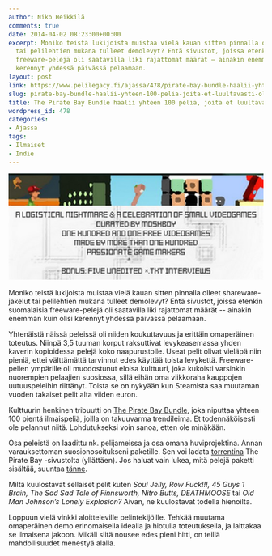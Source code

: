 ```yaml
---
author: Niko Heikkilä
comments: true
date: 2014-04-02 08:23:00+00:00
excerpt: Moniko teistä lukijoista muistaa vielä kauan sitten pinnalla olleet shareware-jakelut
  tai pelilehtien mukana tulleet demolevyt? Entä sivustot, joissa etenkin suomalaisia
  freeware-pelejä oli saatavilla liki rajattomat määrät – ainakin enemmän kuin olisi
  kerennyt yhdessä päivässä pelaamaan.
layout: post
link: https://www.pelilegacy.fi/ajassa/478/pirate-bay-bundle-haalii-yhteen-100-pelia-joita-et-luultavasti-ole-pelannut
slug: pirate-bay-bundle-haalii-yhteen-100-pelia-joita-et-luultavasti-ole-pelannut
title: The Pirate Bay Bundle haalii yhteen 100 peliä, joita et luultavasti ole pelannut
wordpress_id: 478
categories:
- Ajassa
tags:
- Ilmaiset
- Indie
---
```


[![The Pirate Bay Bundle](/uploads/2014/04/the_pirate_bay_bundle.jpg)](/uploads/2014/04/the_pirate_bay_bundle.jpg)

Moniko teistä lukijoista muistaa vielä kauan sitten pinnalla olleet shareware-jakelut tai pelilehtien mukana tulleet demolevyt? Entä sivustot, joissa etenkin suomalaisia freeware-pelejä oli saatavilla liki rajattomat määrät -- ainakin enemmän kuin olisi kerennyt yhdessä päivässä pelaamaan.

Yhtenäistä näissä peleissä oli niiden koukuttavuus ja erittäin omaperäinen toteutus. Niinpä 3,5 tuuman korput raksuttivat levykeasemassa yhden kaverin kopioidessa pelejä koko naapurustolle. Useat pelit olivat vieläpä niin pieniä, ettei välttämättä tarvinnut edes käyttää toista levykettä. Freeware-pelien ympärille oli muodostunut eloisa kulttuuri, joka kukoisti varsinkin nuorempien pelaajien suosiossa, sillä eihän oma viikkoraha kauppojen uutuuspeleihin riittänyt. Toista se on nykyään kun Steamista saa muutaman vuoden takaiset pelit alta viiden euron.

Kulttuurin henkinen tribuutti on [The Pirate Bay Bundle](http://odditie-s.tumblr.com/post/81109325064/the-pirate-bay-bundle), joka niputtaa yhteen 100 pientä ilmaispeliä, joilla on takuuvarma trendileima. Et todennäköisesti ole pelannut niitä. Lohdutukseksi voin sanoa, etten ole minäkään.

Osa peleistä on laadittu nk. pelijameissa ja osa omana huviprojektina. Annan varauksettoman suosionosoitukseni paketille. Sen voi ladata [torrentina](http://thepiratebay.se/torrent/9849549) The Pirate Bay -sivustolta (yllättäen). Jos haluat vain lukea, mitä pelejä paketti sisältää, suuntaa [tänne](http://odditie-s.tumblr.com/pirate-bay-list).

Miltä kuulostavat sellaiset pelit kuten _Soul Jelly, Row Fuck!!!, 45 Guys 1 Brain, The Sad Sad Tale of Finnsworth, Nitro Butts, DEATHMOOSE_ tai _Old Man Johnson’s Lonely Explosion?_ Aivan, ne kuulostavat todella hienoilta.

Loppuun vielä vinkki aloitteleville pelintekijöille. Tehkää muutama omaperäinen demo erinomaisella idealla ja hiotulla toteutuksella, ja laittakaa se ilmaisena jakoon. Mikäli siitä nousee edes pieni hitti, on teillä mahdollisuudet menestyä alalla.


